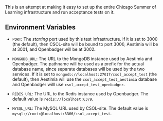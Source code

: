This is an attempt at making it easy to set up the entire Chicago Summer
of Learning infrastructure and run acceptance tests on it.

## Environment Variables

* `PORT`: The *starting* port used by this test infrastructure.
  If it is set to 3000 (the default), then CSOL-site will be bound to
  port 3000, Aestimia will be at 3001, and Openbadger will be at 3002.

* `MONGODB_URL`: The URL to the MongoDB instance used by Aestimia and
  Openbadger. The pathname will be used as a prefix for the actual
  database name, since separate databases will be used by the
  two services. If it is set to
  `mongodb://localhost:27017/csol_accept_test` (the default), then
  Aestimia will use the `csol_accept_test_aestimia` database and
  Openbadger willl use `csol_accept_test_openbadger`.

* `REDIS_URL`: The URL to the Redis instance used by Openbadger. The
  default value is `redis://localhost:6379`.

* `MYSQL_URL`: The MySQL URL used by CSOL-site. The default value is
  `mysql://root:@localhost:3306/csol_accept_test`.
